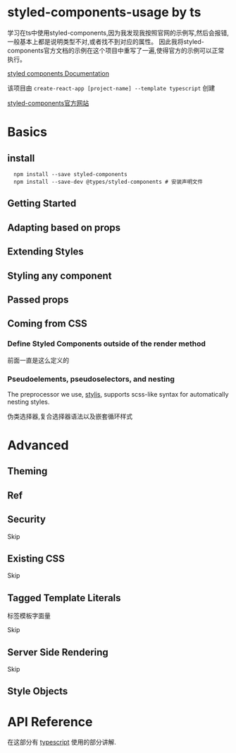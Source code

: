 # styled-components-usage by ts
学习在ts中使用styled-components,因为我发现我按照官网的示例写,然后会报错,一般基本上都是说明类型不对,或者找不到对应的属性。
因此我将styled-components官方文档的示例在这个项目中重写了一遍,使得官方的示例可以正常执行。

[styled components Documentation](https://styled-components.com/docs)

该项目由 `create-react-app [project-name] --template typescript` 创建

[styled-components官方网站](https://styled-components.com/)

# Basics

## install

```shell
  npm install --save styled-components
  npm install --save-dev @types/styled-components # 安装声明文件
 ```

## Getting Started

## Adapting based on props

## Extending Styles

## Styling any component

## Passed props

## Coming from CSS

### Define Styled Components outside of the render method

前面一直是这么定义的

### Pseudoelements, pseudoselectors, and nesting

The preprocessor we use, [stylis](https://github.com/thysultan/stylis), supports scss-like syntax for automatically nesting styles.

伪类选择器,复合选择器语法以及嵌套循环样式

# Advanced

## Theming

## Ref

## Security

Skip

## Existing CSS

Skip

## Tagged Template Literals

标签模板字面量

Skip

## Server Side Rendering

Skip

## Style Objects


# API Reference

在这部分有 [typescript](https://styled-components.com/docs/api#typescript) 使用的部分讲解.
